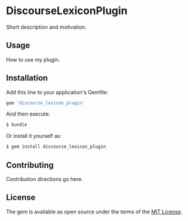 <!-- TODO: Modify this README.md -->

# DiscourseLexiconPlugin

Short description and motivation.

## Usage

How to use my plugin.

## Installation

Add this line to your application's Gemfile:

```ruby
gem 'discourse_lexicon_plugin'
```

And then execute:

```bash
$ bundle
```

Or install it yourself as:

```bash
$ gem install discourse_lexicon_plugin
```

## Contributing

Contribution directions go here.

## License

The gem is available as open source under the terms of the [MIT License](https://opensource.org/licenses/MIT).
